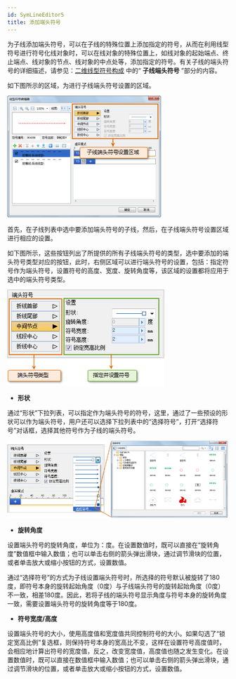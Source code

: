 ```yaml
---
id: SymLineEditor5
title: 添加端头符号
---
```

为子线添加端头符号，可以在子线的特殊位置上添加指定的符号，从而在利用线型符号进行符号化线对象时，可以在线对象的特殊位置上，如线对象的起始端点、终止端点、线对象的节点、线对象的中点处等，添加指定的符号。有关子线的端头符号的详细描述，请参见：[二维线型符号构成](SymLineEditor0)
中的“ **子线端头符号** ”部分的内容。

如下图所示的区域，为进行子线端头符号设置的区域。

![](img/SymLineEditor5t1.png)  


首先，在子线列表中选中要添加端头符号的子线，然后，在子线端头符号设置区域进行相应的设置。

如下图所示，这些按钮列出了所提供的所有子线端头符号的类型，选中要添加的端头符号类型对应的按钮，此时，右侧区域可以进行端头符号的设置，包括：指定符号作为端头符号，设置符号的高度、宽度、旋转角度等，该区域的设置都将应用于选中的端头符号类型。

![](img/SymLineEditor5t2.png)  

* **形状**

通过“形状”下拉列表，可以指定作为端头符号的符号，这里，通过了一些预设的形状可以作为端头符号，用户还可以选择下拉列表中的“选择符号”，打开“选择符号”对话框，选择其他符号作为子线的端头符号。

![](img/SymLineEditor5t3.png)  
 
* **旋转角度**

设置端头符号的旋转角度，单位为：度。在设置数值时，既可以直接在“旋转角度”数值框中输入数值；也可以单击右侧的箭头弹出滑块，通过调节滑块的位置，或者单击放大或缩小按钮的方式，设置数值。

通过“选择符号”的方式为子线设置端头符号时，所选择的符号默认被旋转了180度，即符号本身的旋转起始角度（0度）与子线端头符号的旋转起始角度（0度）不一致，相差180度。因此，若将子线的端头符号显示角度与符号本身的旋转角度一致，需要设置端头符号的旋转角度等于180度。

* **符号宽度/高度**

设置端头符号的大小，使用高度值和宽度值共同控制符号的大小。如果勾选了“锁定宽高比例”复选框，则保持符号本身的宽高比不变，这样在设置符号高度值时，会相应地计算出符号的宽度值，反之，改变宽度值，高度值也随之发生变化。在设置数值时，既可以直接在数值框中输入数值；也可以单击右侧的箭头弹出滑块，通过调节滑块的位置，或者单击放大或缩小按钮的方式，设置数值。


